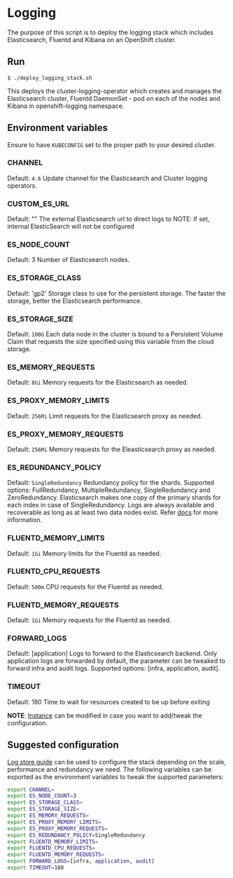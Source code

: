 # Logging

The purpose of this script is to deploy the logging stack which includes Elasticsearch, Fluentd and Kibana on an OpenShift cluster.


## Run
```
$ ./deploy_logging_stack.sh
```
This deploys the cluster-logging-operator which creates and manages the Elasticsearch cluster, Fluentd DaemonSet - pod on each of the nodes and Kibana in openshift-logging namespace.


## Environment variables
Ensure to have `KUBECONFIG` set to the proper path to your desired cluster.

### CHANNEL
Default: `4.6`
Update channel for the Elasticsearch and Cluster logging operators.

### CUSTOM_ES_URL
Default: ""
The external Elasticsearch url to direct logs to
NOTE: If set, internal ElasticSearch will not be configured

### ES_NODE_COUNT
Default: 3
Number of Elasticsearch nodes.

### ES_STORAGE_CLASS
Default: 'gp2'
Storage class to use for the persistent storage. The faster the storage, better the Elasticsearch performance.

### ES_STORAGE_SIZE
Default: `100G`
Each data node in the cluster is bound to a Persistent Volume Claim that requests the size specified using this variable from the cloud storage.

### ES_MEMORY_REQUESTS
Default: `8Gi`
Memory requests for the Elasticsearch as needed.

### ES_PROXY_MEMORY_LIMITS
Default: `256Mi`
Limit requests for the Elasticsearch proxy as needed.

### ES_PROXY_MEMORY_REQUESTS
Default: `256Mi`
Memory requests for the Eleasticsearch proxy as needed.

### ES_REDUNDANCY_POLICY
Default: `SingleRedundancy`
Redundancy policy for the shards. Supported options: FullRedundancy, MultipleRedundancy, SingleRedundancy and ZeroRedundancy.
Elasticsearch makes one copy of the primary shards for each index in case of SingleRedundancy. Logs are always available and recoverable as long as at least two data nodes exist. Refer [docs](https://docs.openshift.com/container-platform/4.6/logging/config/cluster-logging-log-store.html#cluster-logging-elasticsearch-ha_cluster-logging-store) for more information.

### FLUENTD_MEMORY_LIMITS
Default: `1Gi`
Memory limits for the Fluentd as needed.

### FLUENTD_CPU_REQUESTS
Default: `500m`
CPU requests for the Fluentd as needed.

### FLUENTD_MEMORY_REQUESTS
Default: `1Gi`
Memory requests for the Fluentd as needed.

### FORWARD_LOGS
Default: [application]
Logs to forward to the Elasticsearch backend. Only application logs are forwarded by default, the parameter can be tweaked to forward infra and audit logs. Supported options: [infra, application, audit].

### TIMEOUT
Default: 180
Time to wait for resources created to be up before exiting

**NOTE**: [Instance](files/logging-stack.yml) can be modified in case you want to add/tweak the configuration.


## Suggested configuration
[Log store guide](https://docs.openshift.com/container-platform/4.6/logging/config/) can be used to configure the stack depending on the scale, performance and redundancy we need. The following variables can be exported as the environment variables to tweak the supported parameters:

```sh
export CHANNEL=
export ES_NODE_COUNT=3
export ES_STORAGE_CLASS=
export ES_STORAGE_SIZE=
export ES_MEMORY_REQUESTS=
export ES_PROXY_MEMORY_LIMITS=
export ES_PROXY_MEMORY_REQUESTS=
export ES_REDUNDANCY_POLICY=SingleRedundancy
export FLUENTD_MEMORY_LIMITS=
export FLUENTD_CPU_REQUESTS=
export FLUENTD_MEMORY_REQUESTS=
export FORWARD_LOGS=[infra, application, audit]
export TIMEOUT=180
```
